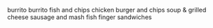 burrito
burrito
fish and chips 
chicken burger and chips
soup & grilled cheese 
sausage and mash
fish finger sandwiches